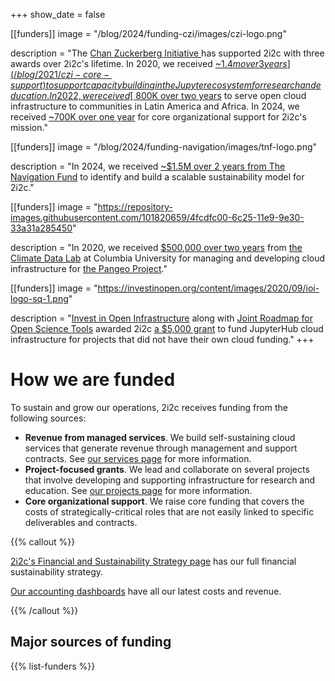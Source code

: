 +++
show_date = false

[[funders]]
  image = "/blog/2024/funding-czi/images/czi-logo.png"
  
  description = "The [Chan Zuckerberg Initiative ](https://chanzuckerberg.com/eoss/) has supported 2i2c with three awards over 2i2c's lifetime. In 2020, we received [~$1.4m over 3 years](/blog/2021/czi-core-support) to support capacity building in the Jupyter ecosystem for research and education. In 2022, we received [~$800K over two years](https://2i2c.org/blog/2022/czi-global-communities-announcement) to serve open cloud infrastructure to communities in Latin America and Africa. In 2024, we received [~700K over one year](/blog/2024/funding-czi) for core organizational support for 2i2c's mission."

[[funders]]
  image = "/blog/2024/funding-navigation/images/tnf-logo.png"
  
  description = "In 2024, we received [~$1.5M over 2 years from The Navigation Fund](/blog/2024/funding-navigation) to identify and build a scalable sustainability model for 2i2c."

[[funders]]
  image = "https://repository-images.githubusercontent.com/101820659/4fcdfc00-6c25-11e9-9e30-33a31a285450"
  
  description = "In 2020, we received [$500,000 over two years](/blog/2021/pangeo-goes-live/) from [the Climate Data Lab](https://medium.com/pangeo/announcing-the-climate-data-science-lab-funded-by-the-moore-foundation-4bc4314ac02d) at Columbia University  for managing and developing cloud infrastructure for [the Pangeo Project](https://pangeo.io)."

[[funders]]
  image = "https://investinopen.org/content/images/2020/09/ioi-logo-sq-1.png"
  
  description = "[Invest in Open Infrastructure](https://investinopen.org) along with [Joint Roadmap for Open Science Tools](https://jrost.org) awarded 2i2c [a $5,000 grant](https://investinopen.org/blog/jrost-rapid-response-fund-awardees/) to fund JupyterHub cloud infrastructure for projects that did not have their own cloud funding."
+++


# How we are funded

To sustain and grow our operations, 2i2c receives funding from the following sources:

- **Revenue from managed services**. We build self-sustaining cloud services that generate revenue through management and support contracts. See [our services page](/platform) for more information.
- **Project-focused grants**. We lead and collaborate on several projects that involve developing and supporting infrastructure for research and education. See [our projects page](/projects) for more information.
- **Core organizational support**. We raise core funding that covers the costs of strategically-critical roles that are not easily linked to specific deliverables and contracts.

{{% callout %}}

[2i2c's Financial and Sustainability Strategy page](https://compass.2i2c.org/finance/strategy) has our full financial sustainability strategy.

[Our accounting dashboards](https://2i2c.org/kpis/finances) have all our latest costs and revenue.

{{% /callout %}}


## Major sources of funding

<!-- This is in layouts/shortcodes/list-funders.html -->
{{% list-funders %}}
